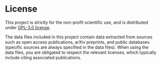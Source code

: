 # License

This project is strictly for the non-profit scientific use, and is distributed under [GPL-3.0 license](https://github.com/opengpd/gpddatabase?tab=GPL-3.0-1-ov-file#). 

The data files included in this project contain data extracted from sources such as open access publications, arXiv preprints, and public databases (specific sources are always specified in the data files). When using the data files, you are obligated to respect the relevant licenses, which typically include citing associated publications.


